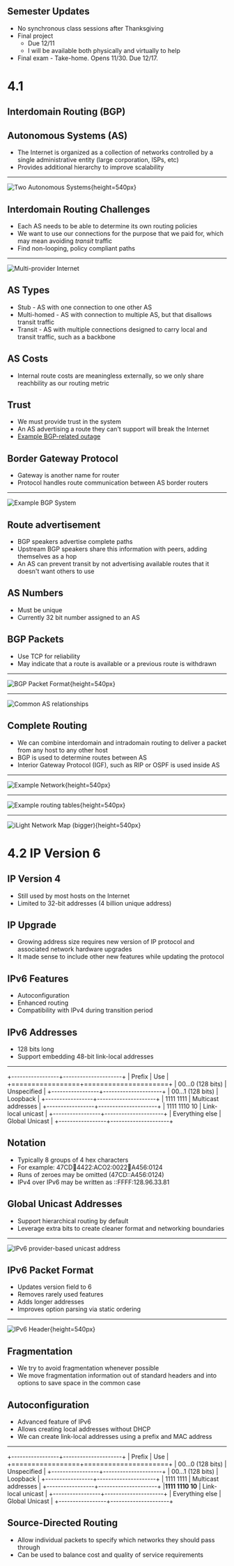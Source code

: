 Semester Updates
----------------

- No synchronous class sessions after Thanksgiving
- Final project 
    - Due 12/11 
    - I will be available both physically and virtually to help
- Final exam - Take-home. Opens 11/30. Due 12/17.

4.1
===

Interdomain Routing (BGP)
-------------------------

Autonomous Systems (AS)
-----------------------

- The Internet is organized as a collection of networks controlled by a single administrative entity (large corporation, ISPs, etc)
- Provides additional hierarchy to improve scalability

---

![Two Autonomous Systems](https://book.systemsapproach.org/_images/f04-03-9780123850591.png){height=540px}

Interdomain Routing Challenges
------------------------------

- Each AS needs to be able to determine its own routing policies
- We want to use our connections for the purpose that we paid for, which may mean avoiding *transit* traffic
- Find non-looping, policy compliant paths

---

![Multi-provider Internet](https://book.systemsapproach.org/_images/f04-04-9780123850591.png)

AS Types
--------

- Stub - AS with one connection to one other AS
- Multi-homed - AS with connection to multiple AS, but that disallows transit traffic
- Transit - AS with multiple connections designed to carry local and transit traffic, such as a backbone

AS Costs
--------

- Internal route costs are meaningless externally, so we only share reachbility as our routing metric

Trust
-----

- We must provide trust in the system
- An AS advertising a route they can't support will break the Internet
- [Example BGP-related outage](https://blog.cloudflare.com/how-verizon-and-a-bgp-optimizer-knocked-large-parts-of-the-internet-offline-today/)

Border Gateway Protocol
-----------------------

- Gateway is another name for router
- Protocol handles route communication between AS border routers

---

![Example BGP System](https://book.systemsapproach.org/_images/f04-06-9780123850591.png)

Route advertisement
-------------------

- BGP speakers advertise complete paths
- Upstream BGP speakers share this information with peers, adding themselves as a hop
- An AS can prevent transit by not advertising available routes that it doesn't want others to use

AS Numbers
----------

- Must be unique
- Currently 32 bit number assigned to an AS

BGP Packets
-----------

- Use TCP for reliability
- May indicate that a route is available or a previous route is withdrawn

---

![BGP Packet Format](https://book.systemsapproach.org/_images/f04-07-9780123850591.png){height=540px}

---

![Common AS relationships](https://book.systemsapproach.org/_images/f04-08-9780123850591.png)


Complete Routing
----------------

- We can combine interdomain and intradomain routing to deliver a packet from any host to any other host
- BGP is used to determine routes between AS
- Interior Gateway Protocol (IGF), such as RIP or OSPF is used inside AS

---

![Example Network](https://book.systemsapproach.org/_images/f04-09-9780123850591.png){height=540px}

---

![Example routing tables](https://book.systemsapproach.org/_images/f04-10-9780123850591.png){height=540px}

---

![iLight Network Map ([bigger](https://ilight.net/wp-content/uploads/2019/02/i-light-topo-map-2019-january-white-PRINT.pdf))](https://ilight.net/wp-content/uploads/2019/02/ilight-map-web-2019_white-800x800.png){height=540px}

4.2 IP Version 6
================

IP Version 4
------------

- Still used by most hosts on the Internet
- Limited to 32-bit addresses (4 billion unique address)

IP Upgrade
----------

- Growing address size requires new version of IP protocol and associated network hardware upgrades
- It made sense to include other new features while updating the protocol

IPv6 Features
-------------

- Autoconfiguration
- Enhanced routing
- Compatibility with IPv4 during transition period

IPv6 Addresses
--------------

- 128 bits long
- Support embedding 48-bit link-local addresses

---

+-----------------+---------------------+
| Prefix          | Use                 |
+=================+=====================+
| 00…0 (128 bits) | Unspecified         |
+-----------------+---------------------+
| 00…1 (128 bits) | Loopback            |
+-----------------+---------------------+
| 1111 1111       | Multicast addresses |
+-----------------+---------------------+
| 1111 1110 10    | Link-local unicast  |
+-----------------+---------------------+
| Everything else | Global Unicast      |
+-----------------+---------------------+

Notation
--------

- Typically 8 groups of 4 hex characters
- For example: 47CD:1234:4422:ACO2:0022:1234:A456:0124
- Runs of zeroes may be omitted (47CD::A456:0124)
- IPv4 over IPv6 may be written as ::FFFF:128.96.33.81

Global Unicast Addresses
------------------------

- Support hierarchical routing by default
- Leverage extra bits to create cleaner format and networking boundaries

---

![IPv6 provider-based unicast address](https://book.systemsapproach.org/_images/f04-11-9780123850591.png)

IPv6 Packet Format
------------------

- Updates version field to 6
- Removes rarely used features
- Adds longer addresses
- Improves option parsing via static ordering

---

![IPv6 Header](https://book.systemsapproach.org/_images/f04-12-9780123850591.png){height=540px}

Fragmentation
-------------

- We try to avoid fragmentation whenever possible
- We move fragmentation information out of standard headers and into options to save space in the common case

Autoconfiguration
-----------------

- Advanced feature of IPv6
- Allows creating local addresses without DHCP
- We can create link-local addresses using a prefix and MAC address

---

+-----------------+---------------------+
| Prefix          | Use                 |
+=================+=====================+
| 00…0 (128 bits) | Unspecified         |
+-----------------+---------------------+
| 00…1 (128 bits) | Loopback            |
+-----------------+---------------------+
| 1111 1111       | Multicast addresses |
+-----------------+---------------------+
|**1111 1110 10** | Link-local unicast  |
+-----------------+---------------------+
| Everything else | Global Unicast      |
+-----------------+---------------------+

Source-Directed Routing
-----------------------

- Allow individual packets to specify which networks they should pass through
- Can be used to balance cost and quality of service requirements